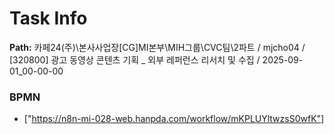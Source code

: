 # Task Info

**Path:** 카페24(주)\본사사업장\[CG]MI본부\MIH그룹\CVC팀\2파트 / mjcho04 / [320800] 광고 동영상 콘텐츠 기획 _ 외부 레퍼런스 리서치 및 수집 / 2025-09-01_00-00-00

### BPMN
- ["https://n8n-mi-028-web.hanpda.com/workflow/mKPLUYltwzsS0wfK"]

